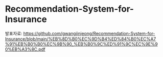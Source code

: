 # Recommendation-System-for-Insurance

발표자료:
https://github.com/gwangjinjeong/Recommendation-System-for-Insurance/blob/main/%EB%8D%B0%EC%9D%B4%ED%84%B0%EC%A7%91%EB%B0%B0%EC%9B%90_%EB%B0%9C%ED%91%9C%EC%9E%90%EB%A3%8C.pdf
